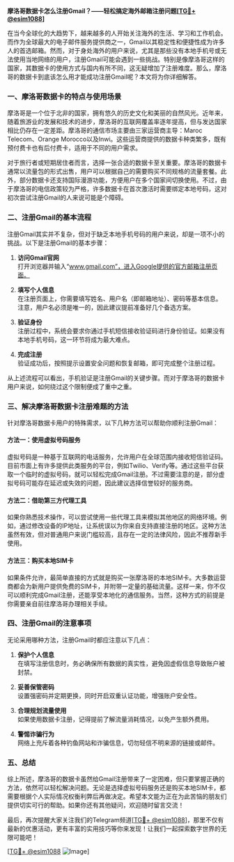 **摩洛哥数据卡怎么注册Gmail？——轻松搞定海外邮箱注册问题[[TG💪+ @esim1088](https://t.me/s/esim1088)]**

在当今全球化的大趋势下，越来越多的人开始关注海外的生活、学习和工作机会。而作为全球最大的电子邮件服务提供商之一，Gmail以其稳定性和便捷性成为许多人的首选邮箱。然而，对于身处海外的用户来说，尤其是那些没有本地手机号或无法使用当地网络的用户，注册Gmail可能会遇到一些挑战。特别是像摩洛哥这样的国家，其数据卡的使用方式与国内有所不同，这无疑增加了注册难度。那么，摩洛哥的数据卡到底该怎么用才能成功注册Gmail呢？本文将为你详细解答。

### **一、摩洛哥数据卡的特点与使用场景**

摩洛哥是一个位于北非的国家，拥有悠久的历史文化和美丽的自然风光。近年来，随着旅游业的发展和技术的进步，摩洛哥的互联网覆盖率逐年提高，但与发达国家相比仍存在一定差距。摩洛哥的通信市场主要由三家运营商主导：Maroc Telecom、Orange Morocco以及Inwi。这些运营商提供的数据卡种类繁多，既有预付费卡也有后付费卡，适用于不同的用户需求。

对于旅行者或短期居住者而言，选择一张合适的数据卡至关重要。摩洛哥的数据卡通常以流量包的形式出售，用户可以根据自己的需要购买不同规格的流量套餐。此外，部分数据卡还支持国际漫游功能，方便用户在多个国家间切换使用。不过，由于摩洛哥的电信政策较为严格，许多数据卡在首次激活时需要绑定本地号码，这对初次尝试注册Gmail的人来说可能是个障碍。

### **二、注册Gmail的基本流程**

注册Gmail其实并不复杂，但对于缺乏本地手机号码的用户来说，却是一项不小的挑战。以下是注册Gmail的基本步骤：

1. **访问Gmail官网**  
   打开浏览器并输入“www.gmail.com”，进入Google提供的官方邮箱注册页面。

2. **填写个人信息**  
   在注册页面上，你需要填写姓名、用户名（即邮箱地址）、密码等基本信息。注意，用户名必须是唯一的，因此建议提前准备好几个备选方案。

3. **验证身份**  
   注册过程中，系统会要求你通过手机短信接收验证码进行身份验证。如果没有本地手机号码，这一环节将成为最大难点。

4. **完成注册**  
   验证成功后，按照提示设置安全问题和恢复邮箱，即可完成整个注册过程。

从上述流程可以看出，手机验证是注册Gmail的关键步骤。而对于摩洛哥的数据卡用户来说，如何绕过这个限制便成了重中之重。

### **三、解决摩洛哥数据卡注册难题的方法**

针对摩洛哥数据卡用户的特殊需求，以下几种方法可以帮助你顺利注册Gmail：

#### **方法一：使用虚拟号码服务**
虚拟号码是一种基于互联网的电话服务，允许用户在全球范围内接收短信验证码。目前市面上有许多提供此类服务的平台，例如Twilio、Verify等。通过这些平台获取一个临时的虚拟号码，就可以轻松完成Gmail注册。不过需要注意的是，部分虚拟号码可能存在延迟或失效的问题，因此建议选择信誉较好的服务商。

#### **方法二：借助第三方代理工具**
如果你熟悉技术操作，可以尝试使用一些代理工具来模拟其他地区的网络环境。例如，通过修改设备的IP地址，让系统误以为你来自支持直接注册的地区。这种方法虽然有效，但对普通用户来说门槛较高，且存在一定的法律风险，因此不推荐新手使用。

#### **方法三：购买本地SIM卡**
如果条件允许，最简单直接的方式就是购买一张摩洛哥的本地SIM卡。大多数运营商都会为新用户提供免费的SIM卡，并附带一定量的基础流量。这样一来，你不仅可以顺利完成Gmail注册，还能享受本地化的通信服务。当然，这种方式的前提是你需要亲自前往摩洛哥办理相关手续。

### **四、注册Gmail的注意事项**

无论采用哪种方法，注册Gmail时都应注意以下几点：

1. **保护个人信息**  
   在填写注册信息时，务必确保所有数据的真实性，避免因虚假信息导致账户被封禁。

2. **妥善保管密码**  
   设置强密码并定期更换，同时开启双重认证功能，增强账户安全性。

3. **合理规划流量使用**  
   如果使用数据卡注册，记得提前了解流量消耗情况，以免产生额外费用。

4. **警惕诈骗行为**  
   网络上充斥着各种钓鱼网站和诈骗信息，切勿轻信不明来源的链接或邮件。

### **五、总结**

综上所述，摩洛哥的数据卡虽然给Gmail注册带来了一定困难，但只要掌握正确的方法，依然可以轻松解决问题。无论是选择虚拟号码服务还是购买本地SIM卡，都需要根据个人实际情况权衡利弊后再做决定。希望本文能为正在为此苦恼的朋友们提供切实可行的帮助。如果你还有其他疑问，欢迎随时留言交流！

最后，再次提醒大家关注我们的Telegram频道[[TG💪+ @esim1088](https://t.me/s/esim1088)]，那里不仅有最新的优惠活动，更有丰富的实用技巧等你来发现！让我们一起探索数字世界的无限可能吧！

[[TG💪+ @esim1088](https://t.me/s/esim1088) ![Image](https://i.postimg.cc/4NQfJmqS/Snipaste-2025-05-13-00-14-12.png)]